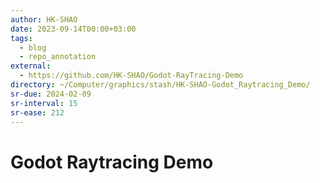 ```yaml
---
author: HK-SHAO
date: 2023-09-14T00:00+03:00
tags:
  - blog
  - repo_annotation
external:
  - https://github.com/HK-SHAO/Godot-RayTracing-Demo
directory: ~/Computer/graphics/stash/HK-SHAO-Godot_Raytracing_Demo/
sr-due: 2024-02-09
sr-interval: 15
sr-ease: 212
---
```


# Godot Raytracing Demo

